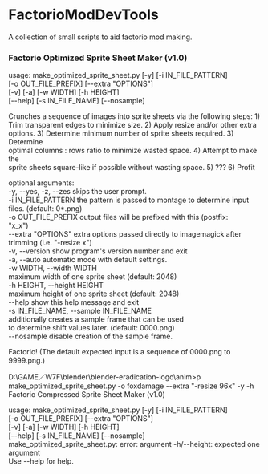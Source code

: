 # FactorioModDevTools
A collection of small scripts to aid factorio mod making.  


### Factorio Optimized Sprite Sheet Maker (v1.0)  

usage: make_optimized_sprite_sheet.py [-y] [-i IN_FILE_PATTERN]  
                                      [-o OUT_FILE_PREFIX] [--extra "OPTIONS"]  
                                      [-v] [-a] [-w WIDTH] [-h HEIGHT]  
                                      [--help] [-s IN_FILE_NAME] [--nosample]  

Crunches a sequence of images into sprite sheets via the following steps: 1)  
Trim transparent edges to minimize size. 2) Apply resize and/or other extra  
options. 3) Determine minimum number of sprite sheets required. 3) Determine  
optimal columns : rows ratio to minimize wasted space. 4) Attempt to make the  
sprite sheets square-like if possible without wasting space. 5) ??? 6) Profit  

optional arguments:  
  -y, --yes, -z, --zes  skips the user prompt.  
  -i IN_FILE_PATTERN    the pattern is passed to montage to determine input  
                        files. (default: 0*.png)  
  -o OUT_FILE_PREFIX    output files will be prefixed with this (postfix:  
                        "<x-resolution>x<y-resolution>_<columns>x<rows>")  
  --extra "OPTIONS"     extra options passed directly to imagemagick after  
                        trimming (i.e. "-resize <X>x<Y>")  
  -v, --version         show program's version number and exit  
  -a, --auto            automatic mode with default settings.  
  -w WIDTH, --width WIDTH  
                        maximum width of one sprite sheet (default: 2048)  
  -h HEIGHT, --height HEIGHT  
                        maximum height of one sprite sheet (default: 2048)  
  --help                show this help message and exit  
  -s IN_FILE_NAME, --sample IN_FILE_NAME  
                        additionally creates a sample frame that can be used  
                        to determine shift values later. (default: 0000.png)  
  --nosample            disable creation of the sample frame.  
  
Factorio! (The default expected input is a sequence of 0000.png to 9999.png.)  
  
D:\GAME／W7F\blender\blender-eradication-logo\anim>p make_optimized_sprite_sheet.py -o foxdamage --extra "-resize 96x" -y -h  
Factorio Compressed Sprite Sheet Maker (v1.0)  
  
usage: make_optimized_sprite_sheet.py [-y] [-i IN_FILE_PATTERN]  
                                      [-o OUT_FILE_PREFIX] [--extra "OPTIONS"]  
                                      [-v] [-a] [-w WIDTH] [-h HEIGHT]  
                                      [--help] [-s IN_FILE_NAME] [--nosample]  
make_optimized_sprite_sheet.py: error: argument -h/--height: expected one argument  
Use --help for help.  

